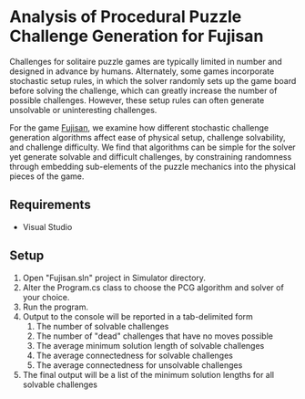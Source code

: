 # Analysis of Procedural Puzzle Challenge Generation for Fujisan

Challenges for solitaire puzzle games are typically limited in number and designed in advance by humans. Alternately,
some games incorporate stochastic setup rules, in which the solver randomly sets up the game board before solving the challenge,
which can greatly increase the number of possible challenges. However, these setup rules can often generate unsolvable or
uninteresting challenges. 

For the game [Fujisan](https://boardgamegeek.com/boardgame/35893/fujisan), we examine how
different stochastic challenge generation algorithms affect ease of physical setup, challenge solvability, and challenge difficulty. 
We find that algorithms can be simple for the solver yet generate solvable and difficult challenges, by constraining randomness through
embedding sub-elements of the puzzle mechanics into the physical pieces of the game.

## Requirements

* Visual Studio 

## Setup

1. Open "Fujisan.sln" project in Simulator directory.
2. Alter the Program.cs class to choose the PCG algorithm and solver of your choice.
3. Run the program.
4. Output to the console will be reported in a tab-delimited form
    1. The number of solvable challenges
    2. The number of "dead" challenges that have no moves possible
    3. The average minimum solution length of solvable challenges
    4. The average connectedness for solvable challenges
    5. The average connectedness for unsolvable challenges
5. The final output will be a list of the minimum solution lengths for all solvable challenges
